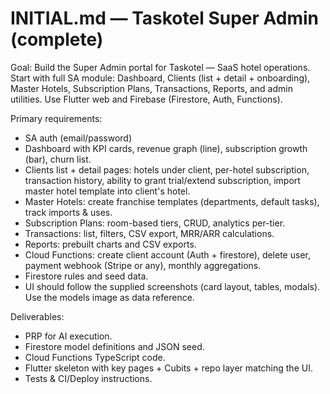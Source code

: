 # INITIAL.md — Taskotel Super Admin (complete)

Goal: Build the Super Admin portal for Taskotel — SaaS hotel operations. Start with full SA module: Dashboard, Clients (list + detail + onboarding), Master Hotels, Subscription Plans, Transactions, Reports, and admin utilities. Use Flutter web and Firebase (Firestore, Auth, Functions).

Primary requirements:

- SA auth (email/password)
- Dashboard with KPI cards, revenue graph (line), subscription growth (bar), churn list.
- Clients list + detail pages: hotels under client, per-hotel subscription, transaction history, ability to grant trial/extend subscription, import master hotel template into client's hotel.
- Master Hotels: create franchise templates (departments, default tasks), track imports & uses.
- Subscription Plans: room-based tiers, CRUD, analytics per-tier.
- Transactions: list, filters, CSV export, MRR/ARR calculations.
- Reports: prebuilt charts and CSV exports.
- Cloud Functions: create client account (Auth + firestore), delete user, payment webhook (Stripe or any), monthly aggregations.
- Firestore rules and seed data.
- UI should follow the supplied screenshots (card layout, tables, modals). Use the models image as data reference.

Deliverables:

- PRP for AI execution.
- Firestore model definitions and JSON seed.
- Cloud Functions TypeScript code.
- Flutter skeleton with key pages + Cubits + repo layer matching the UI.
- Tests & CI/Deploy instructions.
